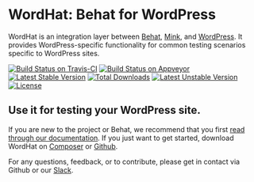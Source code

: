 # WordHat: Behat for WordPress

WordHat is an integration layer between [Behat](http://behat.org), [Mink](https://github.com/Behat/MinkExtension), and [WordPress](https://wordpress.org). It provides WordPress-specific functionality for common testing scenarios specific to WordPress sites.

[![Build Status on Travis-CI](https://api.travis-ci.org/paulgibbs/behat-wordpress-extension.svg?branch=master)](https://travis-ci.org/paulgibbs/behat-wordpress-extension)
[![Build Status on Appveyor](https://ci.appveyor.com/api/projects/status/github/gruntjs/grunt?branch=master&svg=true)](https://ci.appveyor.com/api/projects/status/github/gruntjs/grunt?branch=master&svg=true)
[![Latest Stable Version](https://poser.pugx.org/paulgibbs/behat-wordpress-extension/v/stable.svg)](https://packagist.org/packages/paulgibbs/behat-wordpress-extension)
[![Total Downloads](https://poser.pugx.org/paulgibbs/behat-wordpress-extension/downloads.svg)](https://packagist.org/packages/paulgibbs/behat-wordpress-extension)
[![Latest Unstable Version](https://poser.pugx.org/paulgibbs/behat-wordpress-extension/v/unstable.svg)](https://packagist.org/packages/paulgibbs/behat-wordpress-extension)
[![License](https://poser.pugx.org/paulgibbs/behat-wordpress-extension/license.svg)](https://packagist.org/packages/paulgibbs/behat-wordpress-extension)


## Use it for testing your WordPress site.

If you are new to the project or Behat, we recommend that you first [read through our documentation](https://wordhat.info/). If you just want to get started, download WordHat on [Composer](https://packagist.org/packages/paulgibbs/behat-wordpress-extension) or [Github](https://github.com/paulgibbs/behat-wordpress-extension).

For any questions, feedback, or to contribute, please get in contact via Github or our [Slack](https://wordhat.herokuapp.com).
